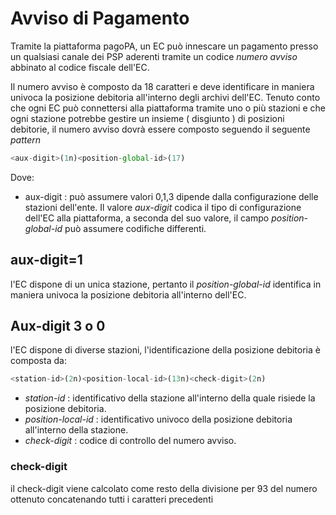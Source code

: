 Avviso di Pagamento
=================

Tramite la piattaforma pagoPA, un EC può innescare un pagamento presso un qualsiasi canale dei PSP aderenti tramite un codice *numero avviso*  abbinato al codice fiscale dell'EC.

Il numero avviso è composto da 18 caratteri e deve identificare in maniera univoca la posizione debitoria all'interno degli archivi dell'EC. Tenuto conto che ogni EC può connettersi alla piattaforma tramite uno o più stazioni e che ogni stazione potrebbe gestire un insieme ( disgiunto ) di posizioni debitorie, il numero avviso dovrà essere composto seguendo il seguente *pattern*

```javascript
<aux-digit>(1n)<position-global-id>(17)
```
Dove:

- aux-digit : può assumere valori 0,1,3 dipende dalla configurazione delle stazioni dell'ente.
Il valore *aux-digit* codica il tipo di configurazione dell'EC alla piattaforma, a seconda del suo valore, il campo *position-global-id* può assumere codifiche differenti.

## aux-digit=1
l'EC dispone di un unica stazione, pertanto il *position-global-id* identifica in maniera univoca la posizione debitoria all'interno dell'EC.

## Aux-digit 3 o 0
l'EC dispone di diverse stazioni, l'identificazione della posizione debitoria è composta da:

```javascript
<station-id>(2n)<position-local-id>(13n)<check-digit>(2n)
```

- *station-id* : identificativo della stazione all'interno della quale risiede la posizione debitoria.
- *position-local-id* : identificativo univoco della posizione debitoria all'interno della stazione.
- *check-digit* : codice di controllo del numero avviso.

### check-digit
il check-digit viene calcolato come resto della divisione per 93 del numero ottenuto concatenando tutti i caratteri precedenti

